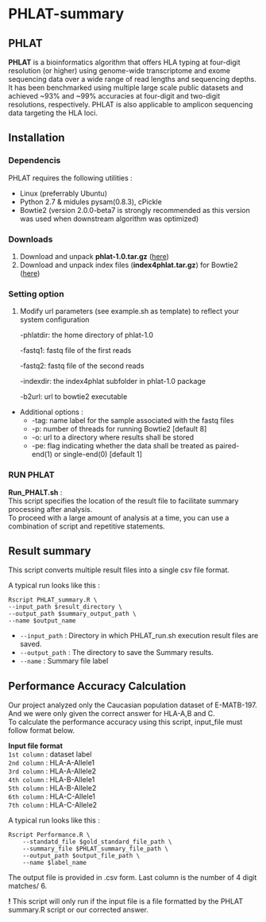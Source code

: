 # PHLAT-summary

## PHLAT

**PHLAT** is a bioinformatics algorithm that offers HLA typing at four-digit resolution (or higher) using genome-wide transcriptome and exome sequencing data over a wide range of read lengths and sequencing depths. It has been benchmarked using multiple large scale public datasets and achieved ~93% and ~99% accuracies at four-digit and two-digit resolutions, respectively. PHLAT is also applicable to amplicon sequencing data targeting the HLA loci.


## Installation
### Dependencis
PHLAT requires the following utilities :

  * Linux (preferrably Ubuntu)
  * Python 2.7 & midules pysam(0.8.3), cPickle
  * Bowtie2 (version 2.0.0-beta7 is strongly recommended as this version was used when downstream algorithm was optimized)
    
### Downloads

1. Download and unpack **phlat-1.0.tar.gz** ([here](https://drive.google.com/drive/u/0/folders/0Bz-w5tutuZIYeHJTWjR5WW1pa1E))
2. Download and unpack index files (**index4phlat.tar.gz**) for Bowtie2 ([here](https://drive.google.com/drive/u/0/folders/0Bz-w5tutuZIYeHJTWjR5WW1pa1E))

### Setting option

1. Modify url parameters (see example.sh as template) to reflect your system configuration
    
    -phlatdir: the home directory of phlat-1.0
    
    -fastq1: fastq file of the first reads 
    
    -fastq2: fastq file of the second reads
    
    -indexdir: the index4phlat subfolder in phlat-1.0 package
    
    -b2url: url to bowtie2 executable
    
* Additional options :
    * -tag: name label for the sample associated with the fastq files
    * -p: number of threads for running Bowtie2 [default 8]
    * -o: url to a directory where results shall be stored
    * -pe: flag indicating whether the data shall be treated as paired-end(1) or single-end(0) [default 1]

 
### RUN PHLAT

**Run_PHALT.sh** :  
This script specifies the location of the result file to facilitate summary processing after analysis.  
To proceed with a large amount of analysis at a time, you can use a combination of script and repetitive statements.

## Result summary

This script converts multiple result files into a single csv file format. 

A typical run looks like this :

    Rscript PHLAT_summary.R \
    --input_path $result_directory \
    --output_path $summary_output_path \
    --name $output_name

* ```--input_path``` : Directory in which PHLAT_run.sh execution result files are saved.  
* ```--output_path``` : The directory to save the Summary results.  
* ```--name``` : Summary file label 


## Performance Accuracy Calculation

Our project analyzed only the Caucasian population dataset of E-MATB-197.  
And we were only given the correct answer for HLA-A,B and C.  
To calculate the performance accuracy using this script, input_file must follow format below.

**Input file format**  
 `1st column` : dataset label  
 `2nd column` : HLA-A-Allele1  
 `3rd column` : HLA-A-Allele2  
 `4th column` : HLA-B-Allele1  
 `5th column` : HLA-B-Allele2  
 `6th column` : HLA-C-Allele1  
 `7th column` : HLA-C-Allele2  
 

A typical run looks like this :

    Rscript Performance.R \
        --standatd_file $gold_standard_file_path \
        --summary_file $PHLAT_summary_file_path \
        --output_path $output_file_path \
        --name $label_name

The output file is provided in .csv form. Last column is the number of 4 digit matches/ 6.  

**!** This script will only run if the input file is a file formatted by the PHLAT summary.R script or our corrected answer.



